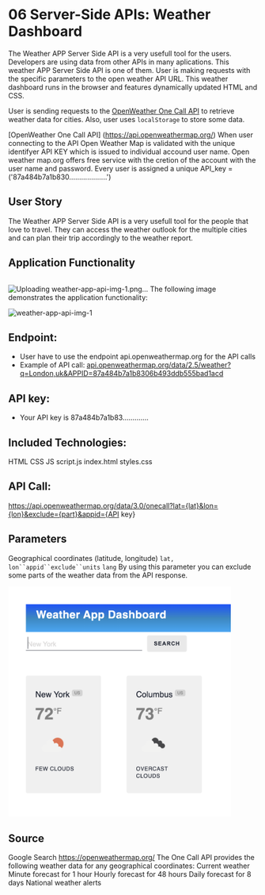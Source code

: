 # 06 Server-Side APIs: Weather Dashboard

The Weather APP Server Side API is a very usefull tool for the users. Developers are using data from other APIs in many aplications.  This weather APP Server Side API is one of them. User is making requests with the specific parameters to the open weather API URL. This weather dashboard runs in the browser and features dynamically updated HTML and CSS.

User is sending requests to the [OpenWeather One Call API](https://openweathermap.org/api/one-call-api) to retrieve weather data for cities. Also, user uses `localStorage` to store some data.

[OpenWeather One Call API] (https://api.openweathermap.org/)
When user connecting to the API Open Weather Map is validated with the unique identifyer API KEY which is issued to individual accound user name.
Open weather map.org offers free service with the cretion of the account with the user name and password.  Every user is assigned a unique 
API_key = ('87a484b7a1b830...................')

## User Story

The Weather APP Server Side API is a very usefull tool for the people that love to travel.
They can access the weather outlook for the multiple cities and can plan their trip accordingly to the weather report.


## Application Functionality

```

```
![Uploading weather-app-api-img-1.png…]()
The following image demonstrates the application functionality:

<img width="1070" alt="weather-app-api-img-1" src="https://user-images.githubusercontent.com/98120553/174402143-641c4032-f305-44dc-9e64-7ba40e8d7875.png" width="450" height="">


## Endpoint:
- User have to use the endpoint api.openweathermap.org for the API calls
- Example of API call:
[api.openweathermap.org/data/2.5/weather?q=London,uk&APPID=87a484b7a1b8306b493ddb555bad1acd](https://api.openweathermap.org/data/2.5/weather?q=${inputVal}&appid=${apiKey}&units=imperial`;)
## API key:
- Your API key is 87a484b7a1b83.............
## Included Technologies:

HTML
CSS
JS
   script.js
   index.html
   styles.css



            
## API Call:           
https://api.openweathermap.org/data/3.0/onecall?lat={lat}&lon={lon}&exclude={part}&appid={API key}     

## Parameters          
Geographical coordinates (latitude, longitude) `lat, lon``appid``exclude``units` `lang`
By using this parameter you can exclude some parts of the weather data from the API response.

<img src="https://github.com/afedoriouk/Weather-APP-Server-Side-API/blob/main/Images/weather-img-1.png" width="450" height="">

## Source
Google Search
https://openweathermap.org/
The One Call API provides the following weather data for any geographical coordinates:
Current weather
Minute forecast for 1 hour
Hourly forecast for 48 hours
Daily forecast for 8 days
National weather alerts

